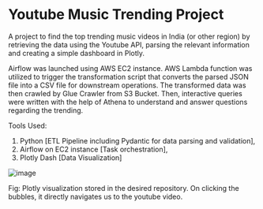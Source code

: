 # Youtube Music Trending Project

A project to find the top trending music videos in India (or other region) by retrieving the data using the
Youtube API, parsing the relevant information and creating a simple dashboard in Plotly.

Airflow was launched using AWS EC2 instance. AWS Lambda function was utilized to trigger the transformation script that converts the parsed JSON file into a CSV file for downstream operations.
The transformed data was then crawled by Glue Crawler from S3 Bucket. Then, interactive queries were written with the help of Athena to understand and answer questions
regarding the trending.

Tools Used:
1. Python [ETL Pipeline including Pydantic for data parsing and validation],
2. Airflow on EC2 instance [Task orchestration],
3. Plotly Dash [Data Visualization]

![image](https://github.com/RSRamKumar/Youtube_Music_Trending/assets/39699070/15bb640d-f184-4be2-9535-0075b75d3656)


Fig: Plotly visualization stored in the desired repository. On clicking the bubbles, it directly navigates us to the youtube video.
